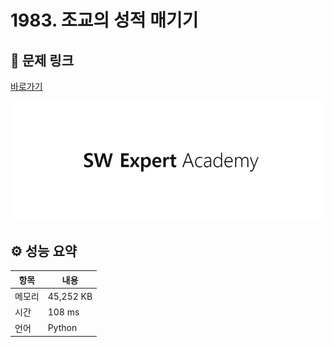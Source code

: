 # 1983. 조교의 성적 매기기

## 🔗 문제 링크

[바로가기](https://swexpertacademy.com/main/code/problem/problemDetail.do?contestProbId=AV5PwGK6AcIDFAUq)

![SWEA 로고](../../images/swea.jpg)

## ⚙️ 성능 요약

| 항목   | 내용      |
| ------ | --------- |
| 메모리 | 45,252 KB |
| 시간   | 108 ms    |
| 언어   | Python    |

